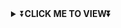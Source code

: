 <div align="center">
<details>
    <summary>⏬<b>CLICK ME TO VIEW⏬</b></summary>

  
<a href="https://bit.ly/3lC8I7t"><img src="https://Queen Cutie WhatsApp UserBot" alt="google-font" border="0"></a>
  <a  src="https://fontmeme.com/permalink/211005/637ae3b7500558dc9ef1521af68a6984.png" alt="grand-theft-auto-font" height="39" width="350" border="0"></a>

  # <u> SETUP <u>
  
[![Run on Repl.it](https://www.linkpicture.com/q/Untitled-3_10.jpg)](https://replit.com/@souravkl11/Raganork-QR)

[![Deploy](https://www.linkpicture.com/q/heroku.jpg)](https://dashboard.heroku.com/new?button-url=https%3A%2F%2Fgithub.com%2FTtmodz%2FQueen-Cutie1&template=https%3A%2F%2Fgithub.com%2FTtmodz%2FQueen-Cutie)
     

## <u> VISIT OFFICIAL WEBSITE  <u>

<a href="https://bit.ly/raganork"><img src="https://wa.me/+94712564306" alt="Join our group" height="50" width="150" border="0"></a>
  

